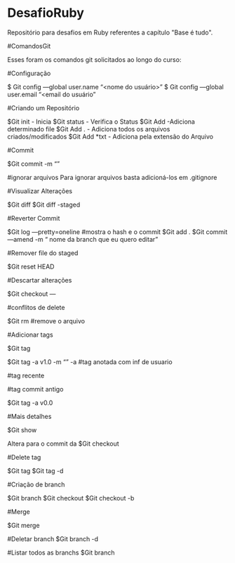 # DesafioRuby
Repositório para desafios em Ruby referentes a capítulo "Base é tudo".



#ComandosGit

Esses foram os comandos git solicitados ao longo do curso: 

#Configuração

$ Git config —global user.name “<nome do usuário>”
$ Git config —global user.email “<email do usuário”


#Criando um Repositório

$Git init - Inicia 
$Git status - Verifica o Status 
$Git Add <file> -Adiciona determinado file 
$Git Add . - Adiciona todos os arquivos criados/modificados
$Git Add *txt - Adiciona pela extensão do Arquivo

#Commit
  
$Git commit -m “”

#ignorar arquivos
  Para ignorar arquivos basta adicioná-los em  .gitignore
  

#Visualizar Alterações
  
$Git diff 
$Git diff  -staged

#Reverter Commit
  
$Git log —pretty=oneline #mostra o hash e o commit
$Git add .
$Git commit —amend -m “ nome da branch que eu quero editar”

#Remover file do staged

$Git reset HEAD <file> 

#Descartar alterações

$Git checkout — <file> 
  

#conflitos de delete

$Git rm <file> #remove o arquivo


#Adicionar tags

$Git tag

$Git tag -a v1.0 -m “”
-a #tag anotada com inf de usuario

#tag recente


#tag commit antigo 

$Git tag -a v0.0 <hash> 

#Mais detalhes 

$Git show <tag>


Altera para o commit da <tag> 
$Git checkout <tag>

#Delete tag

$Git tag
$Git tag -d <tag> 


#Criação de branch

$Git branch <nome>
$Git checkout <nome b>
$Git checkout -b <nome> 

#Merge 

$Git merge <nomeB>

#Deletar branch
$Git branch -d <nomeB>

#Listar todos as branchs 
$Git branch

